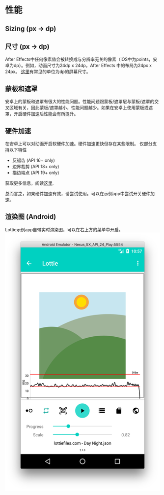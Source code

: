 # 性能

## Sizing (px -> dp)
## 尺寸 (px -> dp)
After Effects中任何像素值会被转换成与分辨率无关的像素（iOS中为points，安卓为dp）。例如，动画尺寸为24dp x 24dp，After Effects 中的布局为24px x 24px。 [这里](https://material.io/devices/)有常见的单位为dp的屏幕尺寸。

## 蒙板和遮罩

安卓上的蒙板和遮罩有很大的性能问题。性能问题跟蒙板/遮罩层与蒙板/遮罩的交叉区域有关，因此蒙板/遮罩越小，性能问题越少。如果在安卓上使用蒙板或遮罩，开启硬件加速后性能会有所提升。

## 硬件加速
在安卓上可以对动画开启软硬件加速。硬件加速更快但存在某些限制。
仅部分支持以下特性
* 反锯齿 (API 16+ only)
* 边界裁剪 (API 18+ only)
* 描边端点 (API 19+ only)

获取更多信息，阅读[这里](https://developer.android.com/guide/topics/graphics/hardware-accel.html).

总而言之，如果硬件加速有效，请尝试使用。可以在示例app中尝试开关硬件加速。

## 渲染图 (Android)
Lottie示例app自带实时渲染图，可以在右上方的菜单中开启。![Render Graph](/images/render-graph.png)
